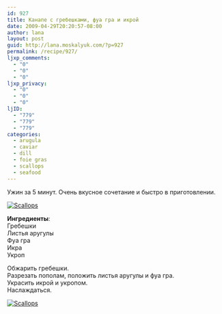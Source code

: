 ```yaml
---
id: 927
title: Канапе с гребешками, фуа гра и икрой
date: 2009-04-29T20:20:57-08:00
author: lana
layout: post
guid: http://lana.moskalyuk.com/?p=927
permalink: /recipe/927/
ljxp_comments:
  - "0"
  - "0"
  - "0"
ljxp_privacy:
  - "0"
  - "0"
  - "0"
ljID:
  - "779"
  - "779"
  - "779"
categories:
  - arugula
  - caviar
  - dill
  - foie gras
  - scallops
  - seafood
---
```

Ужин за 5 минут. Очень вкусное сочетание и быстро в приготовлении.

<a class="flickr-image alignnone" title="Scallops" rel="flickr-mgr" href="http://www.flickr.com/photos/67405678@N00/3462068746/"><img class="flickr-medium" src="http://farm4.static.flickr.com/3565/3462068746_81e7c32125.jpg" alt="Scallops" /></a>

**Ингредиенты**:  
Гребешки  
Листья аругулы  
Фуа гра  
Икра  
Укроп

Обжарить гребешки.  
Разрезать пополам, положить листья аругулы и фуа гра.  
Украсить икрой и укропом.  
Наслаждаться.

<a class="flickr-image alignnone" title="Scallops" rel="flickr-mgr" href="http://www.flickr.com/photos/67405678@N00/3461253303/"><img class="flickr-medium" src="http://farm4.static.flickr.com/3573/3461253303_2ac1e9e623.jpg" alt="Scallops" /></a>